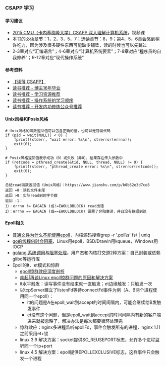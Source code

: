 ### CSAPP 学习

#### 学习建议
* [2015 CMU（卡内基梅隆大学）CSAPP 深入理解计算机系统](https://www.bilibili.com/video/BV1iW411d7hd)，视频课
* 本书的必读章节：1，2，3，5，7；选读章节：8，9；第4，5，6章会感到稍许吃力，因为涉及很多硬件东西可能缺少铺垫，读的时候也可以先跳过
* 2-3章对应“汇编语言”；4-6章对应“计算机系统要素”；7-8章对应“程序员的自我修养”；9-12章对应“现代操作系统”

#### 参考资料
* [【读薄 CSAPP】](https://wdxtub.com/csapp/thin-csapp-0/2016/04/16/)
* [读书推荐 - 博主16年毕业](https://zhenbianshu.github.io/book_list.html)
* [读书推荐 - 学习资源推荐](https://hanfeng.ink/books/)
* [读书推荐 - 操作系统的学习顺序](https://hanfeng.ink/post/os_compiler_map/)
* [读书推荐 - 开发内功修炼公众号推荐](https://mp.weixin.qq.com/s/OQyGEi0rvJRS0HJstaPWKQ)

#### Unix风格和Posix风格
```
# Unix风格的函数返回值可以包含正确的值，也可以是错误代码
if (pid = wait(NULL)) < 0) {
    fprintf(stderr, "wait error: %s\n", strerror(errno));
    exit(0);
}

# Posix风格返回值表示成功（0）或失败（非0），结果存在传入参数中
if (retcode = pthread_create(&tid, NULL, thread, NULL) != 0) {
    fprintf(stderr, "pthread_create error: %s\n", strerror(retcode));
    exit(0);
}

总结read函数返回值（Unix风格）：https://www.jianshu.com/p/b0b52e3d7ce8
返回 =0：读到文件末尾
返回 >0：实际read到的字节数
返回 -1：
1）：errno != EAGAIN (或!=EWOULDBLOCK) read出错
2）：errno == EAGAIN (或==EWOULDBLOCK) 设置了非阻塞读，并且没有数据到达
```

#### Epoll相关
* [普通文件为什么不能使用epoll](http://jialeicui.github.io/blog/epoll_does_not_work_with_file.html)，内核源码搜索grep -r '\.poll\s' fs/ | uniq
* [go的线程何时会阻塞](https://www.chaochaogege.com/2019/09/16/15/)，Linux用epoll，BSD/Drawin用kqueue，Windows用IOCP
* [golang 系统调用与阻塞处理](https://qiankunli.github.io/2020/11/21/goroutine_system_call.html)，用户态和内核打交道2种方案：自己封装或依赖glibc等运行库
* Epoll的lt、et模式和惊群
  * [epoll惊群效应深度剖析](https://segmentfault.com/a/1190000039676522)
  * [劫起|再谈Linux epoll惊群问题的原因和解决方案](https://mp.weixin.qq.com/s/zoY4PGDs7voe3HM4QRWEDg)
  * lt水平触发：读写事件没有结束就一直触发；et边缘触发：只触发一次
  * 以tcpServer建立了listenFd等待connectFd事件为例（A、B两个进程使用同一个epoll）：
    * lt的问题是A在epoll_wait到accept的时间间隔内，可能会继续给B发触发事件
    * et没有这个问题，但是epoll_wait到accept的时间间隔内有新的客户端进来就被忽略了，解决办法是每次都要循环处理完
  * 惊群效应：nginx多进程监听epollFd，事件会触发所有的进程，nginx 1.11 之前采用et+锁
  * linux 3.9 解决方案：socket提供SO_REUSEPORT标志，允许多个进程监听同一个ip+port
  * linux 4.5 解决方案：epoll提供EPOLLEXCLUSIVE标志，这样事件只会触发一个进程






